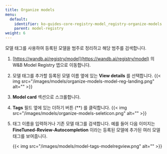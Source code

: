 ```yaml
---
title: Organize models
menu:
  default:
    identifier: ko-guides-core-registry-model_registry-organize-models
    parent: model-registry
weight: 6
---
```


모델 태그를 사용하여 등록된 모델을 범주로 정리하고 해당 범주를 검색합니다.

1. [https://wandb.ai/registry/model](https://wandb.ai/registry/model) 의 W&B Model Registry 앱으로 이동합니다.
2. 모델 태그를 추가할 등록된 모델 이름 옆에 있는 **View details** 를 선택합니다.
    {{< img src="/images/models/organize-models-model-reg-landing.png" alt="" >}}
3. **Model card** 섹션으로 스크롤합니다.
4. **Tags** 필드 옆에 있는 더하기 버튼 (**) 를 클릭합니다.
{{< img src="/images/models/organize-models-seleticon.png" alt="" >}}
5. 태그 이름을 입력하거나 기존 모델 태그를 검색합니다.
    예를 들어 다음 이미지는 **FineTuned-Review-Autocompletion** 이라는 등록된 모델에 추가된 여러 모델 태그를 보여줍니다.

    {{< img src="/images/models/model-tags-modelregview.png" alt="" >}}
